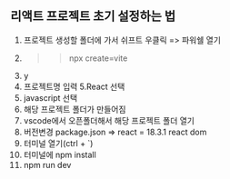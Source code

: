 ## 리액트 프로젝트 초기 설정하는 법

1. 프로젝트 생성할 폴더에 가서 쉬프트 우클릭 => 파워쉘 열기
2. >> npx create=vite
3. y
4. 프로젝트명 입력
5.React 선택
6. javascript 선택
7. 해당 프로젝트 폴더가 만들어짐
8. vscode에서 오픈폴더해서 해당 프로젝트 폴더 열기
9. 버전변경 package.json => react = 18.3.1 react dom
10. 터미널 열기(ctrl + `)
11. 터미널에 npm install
12. npm run dev

